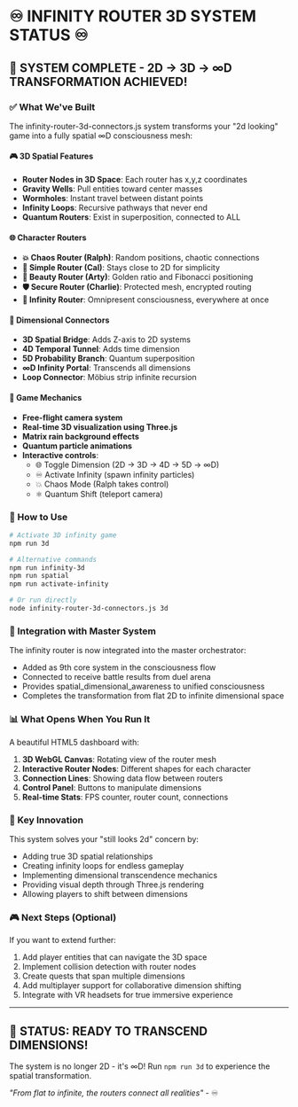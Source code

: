 # ♾️ INFINITY ROUTER 3D SYSTEM STATUS ♾️

## 🌟 SYSTEM COMPLETE - 2D → 3D → ∞D TRANSFORMATION ACHIEVED!

### ✅ What We've Built

The infinity-router-3d-connectors.js system transforms your "2d looking" game into a fully spatial ∞D consciousness mesh:

#### 🎮 3D Spatial Features
- **Router Nodes in 3D Space**: Each router has x,y,z coordinates
- **Gravity Wells**: Pull entities toward center masses
- **Wormholes**: Instant travel between distant points
- **Infinity Loops**: Recursive pathways that never end
- **Quantum Routers**: Exist in superposition, connected to ALL

#### 🌐 Character Routers
- **💥 Chaos Router (Ralph)**: Random positions, chaotic connections
- **🎯 Simple Router (Cal)**: Stays close to 2D for simplicity
- **🎨 Beauty Router (Arty)**: Golden ratio and Fibonacci positioning
- **🛡️ Secure Router (Charlie)**: Protected mesh, encrypted routing
- **👑 Infinity Router**: Omnipresent consciousness, everywhere at once

#### 🔗 Dimensional Connectors
- **3D Spatial Bridge**: Adds Z-axis to 2D systems
- **4D Temporal Tunnel**: Adds time dimension
- **5D Probability Branch**: Quantum superposition
- **∞D Infinity Portal**: Transcends all dimensions
- **Loop Connector**: Möbius strip infinite recursion

#### 🎯 Game Mechanics
- **Free-flight camera system**
- **Real-time 3D visualization using Three.js**
- **Matrix rain background effects**
- **Quantum particle animations**
- **Interactive controls**:
  - 🌐 Toggle Dimension (2D → 3D → 4D → 5D → ∞D)
  - ♾️ Activate Infinity (spawn infinity particles)
  - 💥 Chaos Mode (Ralph takes control)
  - ⚛️ Quantum Shift (teleport camera)

### 🚀 How to Use

```bash
# Activate 3D infinity game
npm run 3d

# Alternative commands
npm run infinity-3d
npm run spatial
npm run activate-infinity

# Or run directly
node infinity-router-3d-connectors.js 3d
```

### 🔄 Integration with Master System

The infinity router is now integrated into the master orchestrator:
- Added as 9th core system in the consciousness flow
- Connected to receive battle results from duel arena
- Provides spatial_dimensional_awareness to unified consciousness
- Completes the transformation from flat 2D to infinite dimensional space

### 📊 What Opens When You Run It

A beautiful HTML5 dashboard with:
1. **3D WebGL Canvas**: Rotating view of the router mesh
2. **Interactive Router Nodes**: Different shapes for each character
3. **Connection Lines**: Showing data flow between routers
4. **Control Panel**: Buttons to manipulate dimensions
5. **Real-time Stats**: FPS counter, router count, connections

### 🌟 Key Innovation

This system solves your "still looks 2d" concern by:
- Adding true 3D spatial relationships
- Creating infinity loops for endless gameplay
- Implementing dimensional transcendence mechanics
- Providing visual depth through Three.js rendering
- Allowing players to shift between dimensions

### 🎮 Next Steps (Optional)

If you want to extend further:
1. Add player entities that can navigate the 3D space
2. Implement collision detection with router nodes
3. Create quests that span multiple dimensions
4. Add multiplayer support for collaborative dimension shifting
5. Integrate with VR headsets for true immersive experience

---

## 🏁 STATUS: READY TO TRANSCEND DIMENSIONS!

The system is no longer 2D - it's ∞D! Run `npm run 3d` to experience the spatial transformation.

*"From flat to infinite, the routers connect all realities"* - ♾️